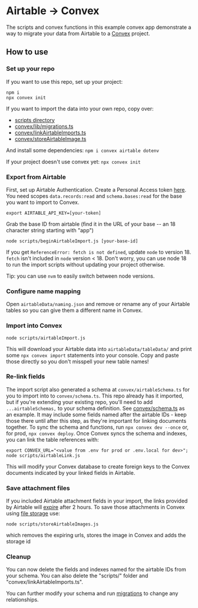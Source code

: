 # Airtable -> Convex

The scripts and convex functions in this example convex app demonstrate a way to
migrate your data from Airtable to a [Convex](convex.dev) project.

## How to use

### Set up your repo

If you want to use this repo, set up your project:
```
npm i
npx convex init
```

If you want to import the data into your own repo, copy over:
- [scripts directory](./scripts/)
- [convex/lib/migrations.ts](./convex/lib/migrations.ts)
- [convex/linkAirtableImports.ts](./convex/linkAirtableImports.ts)
- [convex/storeAirtableImage.ts](./convex/storeAirtableimage.ts)

And install some dependencies: `npm i convex airtable dotenv`

If your project doesn't use convex yet: `npx convex init`


### Export from Airtable

First, set up Airtable Authentication. Create a Personal Access token [here](https://airtable.com/create/tokens).
You need scopes `data.records:read` and `schema.bases:read` for the base you want to import to Convex.

`export AIRTABLE_API_KEY=[your-token]`

Grab the base ID from airtable (find it in the URL of your base -- an 18 character string starting with "app")

`node scripts/beginAirtableImport.js [your-base-id]`

If you get `ReferenceError: fetch is not defined`, update `node` to version 18.
`fetch` isn't included in `node` version < 18.
Don't worry, you can use node 18 to run the import scripts without updating your project otherwise.

Tip: you can use `nvm` to easily switch between node versions.

### Configure name mapping

Open `airtableData/naming.json` and remove or rename any of your Airtable tables so you can give them a different name in Convex.

### Import into Convex

`node scripts/airtableImport.js`

This will download your Airtable data into `airtableData/tableData/` and print some `npx convex import` statements into your console. Copy and paste those directly so you don't misspell your new table names!

### Re-link fields

The import script also generated a schema at `convex/airtableSchema.ts` for you to import into to `convex/schema.ts`.
This repo already has it imported, but if you're extending your existing repo,
you'll need to add `...airtableSchemas,` to your schema definition.
See [convex/schema.ts](./convex/schema.ts) as an example.
It may include some fields named after the airtable IDs - keep those there until
after this step, as they're important for linking documents together.
To sync the schema and functions, run `npx convex dev --once` or, for prod, `npx convex deploy`.
Once Convex syncs the schema and indexes, you can link the table references with:

```
export CONVEX_URL="<value from .env for prod or .env.local for dev>";
node scripts/airtableLink.js
```

This will modify your Convex database to create foreign keys to the Convex
documents indicated by your linked fields in Airtable.

### Save attachment files

If you included Airtable attachment fields in your import, the links provided by Airtable
will [expire](https://support.airtable.com/docs/airtable-attachment-url-behavior) after 2 hours.
To save those attachments in Convex using [file storage](https://docs.convex.dev/file-storage) use:

`node scripts/storeAirtableImages.js`

which removes the expiring urls, stores the image in Convex and adds the storage id

### Cleanup

You can now delete the fields and indexes named for the airtable IDs from your schema.
You can also delete the "scripts/" folder and "convex/linkAirtableImports.ts".

You can further modify your schema and run
[migrations](https://stack.convex.dev/migrating-data-with-mutations)
to change any relationships.
